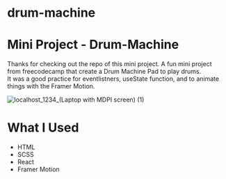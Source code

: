 # drum-machine
<h1>Mini Project - Drum-Machine</h1>

<p>Thanks for checking out the repo of this mini project.
  A fun mini project from freecodecamp that create a Drum Machine Pad to play drums.<br>
  It was a good practice for eventlistners, useState function, and to animate things with the Framer Motion.</p>
  
 ![localhost_1234_(Laptop with MDPI screen) (1)](https://user-images.githubusercontent.com/65956162/115874621-95081b80-a444-11eb-85ce-49be60505741.png)


<h1>What I Used</h1>
<ul>
  <li>HTML</li> <li>SCSS</li> <li>React</li> <li>Framer Motion</li>
</ul>
